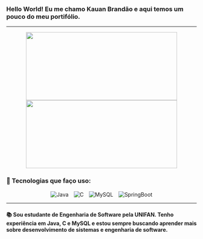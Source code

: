 ### Hello World! Eu me chamo Kauan Brandão e aqui temos um pouco do meu portifólio.


---

<p align="center">
  <img height="180em" width="400px" src="https://github-readme-stats.vercel.app/api?username=KauanBrandao&show_icons=true&theme=radical&hide_border=true" />
  <img height="180em" width="400px" src="https://github-readme-stats.vercel.app/api/top-langs/?username=KauanBrandao&layout=compact&theme=radical&hide_border=true" />
</p>

### 🚀 Tecnologias que faço uso:

<p align="center">
  <img align="center" alt="Java" src="https://img.shields.io/badge/Java-ED8B00?style=for-the-badge&logo=openjdk&logoColor=white" />
  <span style="margin-right: 10px;"></span> 
  <img align="center" alt="C" src="https://img.shields.io/badge/C-00599C?style=for-the-badge&logo=c&logoColor=white" />
  <span style="margin-right: 10px;"></span> 
  <img align="center" alt="MySQL" src="https://img.shields.io/badge/MySQL-00000F?style=for-the-badge&logo=mysql&logoColor=white" />
  <span style="margin-right: 10px;"></span> 
  <img align="center" alt="SpringBoot" src="https://img.shields.io/badge/Spring-6DB33F?style=for-the-badge&logo=spring&logoColor=white" />
</p>

---

#### 📚 Sou estudante de Engenharia de Software pela **UNIFAN**. Tenho experiência em **Java, C e MySQL** e estou sempre buscando aprender mais sobre **desenvolvimento de sistemas e engenharia de software**.


